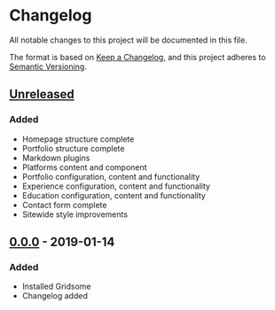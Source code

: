 # Changelog

All notable changes to this project will be documented in this file.

The format is based on [Keep a Changelog](https://keepachangelog.com/en/1.0.0/),
and this project adheres to [Semantic Versioning](https://semver.org/spec/v2.0.0.html).

## [Unreleased]

### Added

- Homepage structure complete
- Portfolio structure complete
- Markdown plugins
- Platforms content and component
- Portfolio configuration, content and functionality
- Experience configuration, content and functionality
- Education configuration, content and functionality
- Contact form complete
- Sitewide style improvements

## [0.0.0] - 2019-01-14

### Added

- Installed Gridsome
- Changelog added

[unreleased]: https://github.com/ngunyimacharia/ngunyimacharia/compare/v0.0.0...HEAD
[0.0.0]: https://github.com/ngunyimacharia/ngunyimacharia/releases/tag/v0.0.0
